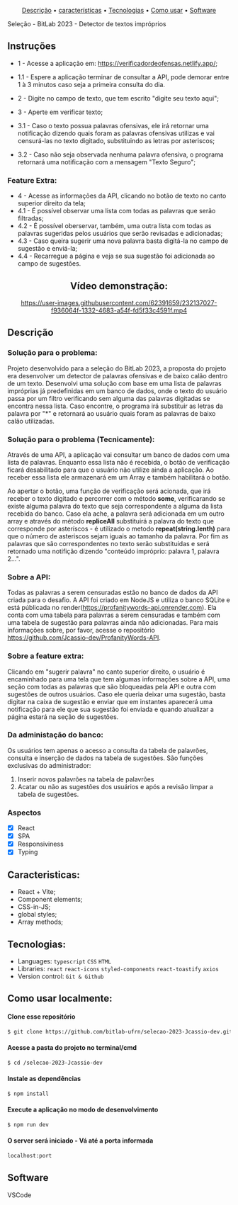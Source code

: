 <p align="center">
 <a href="#Description">Descrição</a> •
 <a href="#Features">características</a> • 
 <a href="#Technologies">Tecnologias</a> •
 <a href="#How to use">Como usar</a> •
 <a href="#Software">Software</a> 
</p>

Seleção - BitLab 2023 - Detector de textos impróprios

## Instruções
- 1 - Acesse a aplicação em: https://verificadordeofensas.netlify.app/;
- 1.1 - Espere a aplicação terminar de consultar a API, pode demorar entre 1 à 3 minutos caso seja a primeira consulta do dia.
- 2 - Digite no campo de texto, que tem escrito "digite seu texto aqui";
- 3 - Aperte em verificar texto;

- 3.1 - Caso o texto possua palavras ofensivas, ele irá retornar uma notificação dizendo quais foram as palavras ofensivas utilizas e vai censurá-las no texto digitado, substituindo as letras por asteriscos;
- 3.2 - Caso não seja observada nenhuma palavra ofensiva, o programa retornará uma notificação com a mensagem "Texto Seguro";

### Feature Extra: 
- 4 - Acesse as informações da API, clicando no botão de texto no canto superior direito da tela;
- 4.1 - É possível observar uma lista com todas as palavras que serão filtradas;
- 4.2 - É possível oberservar, também, uma outra lista com todas as palavras sugeridas pelos usuários que serão revisadas e adicionadas;
- 4.3 - Caso queira sugerir uma nova palavra basta digitá-la no campo de sugestão e enviá-la;
- 4.4 - Recarregue a página e veja se sua sugestão foi adicionada ao campo de sugestões.

<div align="center">

## Vídeo demonstração:

https://user-images.githubusercontent.com/62391659/232137027-f936064f-1332-4683-a54f-fd5f33c4591f.mp4


</div>
<div id="Description">

## Descrição

### Solução para o problema: 
Projeto desenvolvido para a seleção do BitLab 2023, a proposta do projeto era desenvolver um detector de palavras ofensivas e de baixo calão dentro de um texto. Desenvolvi uma solução com base em uma lista de palavras impróprias já predefinidas em um banco de dados, onde o texto do usuário passa por um filtro verificando sem alguma das palavras digitadas se encontra nessa lista. Caso encontre, o programa irá substituir as letras da palavra por "*" e retornará ao usuário quais foram as palavras de baixo calão utilizadas.

### Solução para o problema (Tecnicamente):

Através de uma API, a aplicação vai consultar um banco de dados com uma lista de palavras. Enquanto essa lista não é recebida, o botão de verificação ficará desabilitado para que o usuário não utilize ainda a aplicação. Ao receber essa lista ele armazenará em um Array e também habilitará o botão.

Ao apertar o botão, uma função de verificação será acionada, que irá receber o texto digitado e percorrer com o método __some__, verificarando se existe alguma palavra do texto que seja correspondente a alguma da lista recebida do banco. Caso ela ache, a palavra será adicionada em um outro array e através do método __repliceAll__  substituirá a palavra do texto que corresponde por asteríscos - é utilizado o metodo __repeat(string.lenth)__ para que o número de asteriscos sejam iguais ao tamanho da palavra. Por fim as palavras que são correspondentes no texto serão substituidas e será retornado uma notifição dizendo "conteúdo impróprio: palavra 1, palavra 2...".

### Sobre a API:
Todas as palavras a serem censuradas estão no banco de dados da API criada para o desafio. A API foi criado em NodeJS e utiliza o banco SQLite e está públicada no render(https://profanitywords-api.onrender.com). Ela conta com uma tabela para palavras a serem censuradas e também com uma tabela de sugestão para palavras ainda não adicionadas. Para mais informações sobre, por favor, acesse o repositório https://github.com/Jcassio-dev/ProfanityWords-API.

### Sobre a feature extra: 
Clicando em "sugerir palavra" no canto superior direito, o usuário é encaminhado para uma tela que tem algumas informações sobre a API, uma seção com todas as palavras que são bloqueadas pela API e outra com sugestões de outros usuários. Caso ele queria deixar uma sugestão, basta digitar na caixa de sugestão e enviar que em instantes aparecerá uma notificação para ele que sua sugestão foi enviada e quando atualizar a página estará na seção de sugestões.

### Da administação do banco:
Os usuários tem apenas o acesso a consulta da tabela de palavrões, consulta e inserção de dados na tabela de sugestões. São funções exclusivas do administrador:
1. Inserir novos palavrões na tabela de palavrões
2. Acatar ou não as sugestões dos usuários e após a revisão limpar a tabela de sugestões.
</div> 
<div id="Features">

### Aspectos

- [x] React
- [x] SPA
- [x] Responsiviness
- [x] Typing

</div>
<div id="Characteristics">

## Caracteristicas:
- React + Vite;
- Component elements;
- CSS-in-JS;
- global styles;
- Array methods;

</div>
<div id="Technologies">

## Tecnologias:

- Languages: `typescript` `CSS` `HTML`
- Libraries: `react` `react-icons` `styled-components` `react-toastify` `axios`
- Version control: `Git & Github`

</div>
<div id="How to use">

## Como usar localmente:

#### Clone esse repositório

```bash
$ git clone https://github.com/bitlab-ufrn/selecao-2023-Jcassio-dev.git
```

#### Acesse a pasta do projeto no terminal/cmd

```bash
$ cd /selecao-2023-Jcassio-dev
```

#### Instale as dependências

```bash
$ npm install
```

#### Execute a aplicação no modo de desenvolvimento

```bash
$ npm run dev
```
#### O server será iniciado - Vá até a porta informada
```bash
localhost:port
```
</div>
<div id="Software">

## Software

VSCode
</div>
